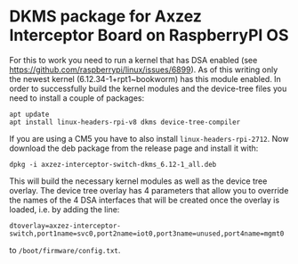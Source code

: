 # DKMS package for Axzez Interceptor Board on RaspberryPI OS

For this to work you need to run a kernel that has DSA enabled (see https://github.com/raspberrypi/linux/issues/6899).
As of this writing only the newest kernel (6.12.34-1+rpt1~bookworm) has this module enabled.
In order to successfully build the kernel modules and the device-tree files you need to install a couple of
packages:

```
apt update
apt install linux-headers-rpi-v8 dkms device-tree-compiler
```

If you are using a CM5 you have to also install `linux-headers-rpi-2712`.
Now download the deb package from the release page and install it with:

```
dpkg -i axzez-interceptor-switch-dkms_6.12-1_all.deb
```

This will build the necessary kernel modules as well as the device tree overlay.
The device tree overlay has 4 parameters that allow you to override the names of the 4
DSA interfaces that will be created once the overlay is loaded, i.e. by adding the line:

```
dtoverlay=axzez-interceptor-switch,port1name=svc0,port2name=iot0,port3name=unused,port4name=mgmt0
```

to `/boot/firmware/config.txt`.
